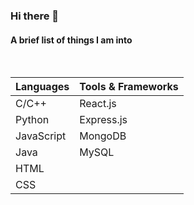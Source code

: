 ### Hi there 👋


#### A brief list of things I am into

<br>

| Languages   | Tools & Frameworks |
| ----------  | ----------         |
| C/C++       | React.js           | 
| Python      | Express.js         |
| JavaScript  | MongoDB            |
| Java        | MySQL              |
| HTML        |                    |
| CSS         |                    |

<!--
**Jintumoni/Jintumoni** is a ✨ _special_ ✨ repository because its `README.md` (this file) appears on your GitHub profile.

Here are some ideas to get you started:

- 🔭 I’m currently working on ...
- 🌱 I’m currently learning ...
- 👯 I’m looking to collaborate on ...
- 🤔 I’m looking for help with ...
- 💬 Ask me about ...
- 📫 How to reach me: ...
- 😄 Pronouns: ...
- ⚡ Fun fact: ...
-->
